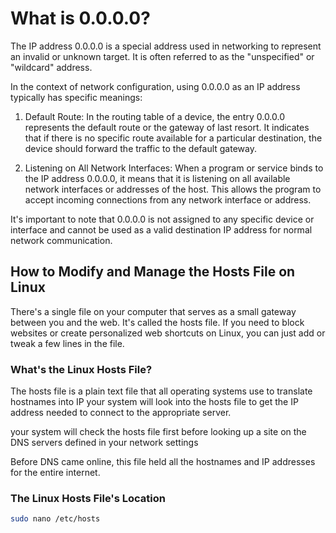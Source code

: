 # What is 0.0.0.0?

The IP address 0.0.0.0 is a special address used in networking to represent an invalid or unknown target. It is often referred to as the "unspecified" or "wildcard" address.

In the context of network configuration, using 0.0.0.0 as an IP address typically has specific meanings:

1. Default Route: In the routing table of a device, the entry 0.0.0.0 represents the default route or the gateway of last resort. It indicates that if there is no specific route available for a particular destination, the device should forward the traffic to the default gateway.

2. Listening on All Network Interfaces: When a program or service binds to the IP address 0.0.0.0, it means that it is listening on all available network interfaces or addresses of the host. This allows the program to accept incoming connections from any network interface or address.

It's important to note that 0.0.0.0 is not assigned to any specific device or interface and cannot be used as a valid destination IP address for normal network communication.

## How to Modify and Manage the Hosts File on Linux

There's a single file on your computer that serves as a small gateway between you and the web. It's called the hosts file. If you need to block websites or create personalized web shortcuts on Linux, you can just add or tweak a few lines in the file.

### What's the Linux Hosts File?

The hosts file is a plain text file that all operating systems use to translate hostnames into IP your system will look into the hosts file to get the IP address needed to connect to the appropriate server.

your system will check the hosts file first before looking up a site on the DNS servers defined in your network settings

Before DNS came online, this file held all the hostnames and IP addresses for the entire internet. 

### The Linux Hosts File's Location
```bash
sudo nano /etc/hosts
```
